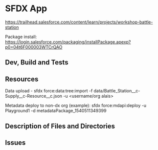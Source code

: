 # SFDX  App
https://trailhead.salesforce.com/content/learn/projects/workshop-battle-station

Package install:
https://login.salesforce.com/packaging/installPackage.apexp?p0=04t6F000003WTCrQAO

## Dev, Build and Tests

## Resources

Data upload - sfdx force:data:tree:import -f data/Battle_Station__c-Supply__c-Resource__c.json -u <username/org alais>

Metadata deploy to non-dx org (example):
sfdx force:mdapi:deploy -u Playground1 -d metadataPackage_1540511349399

## Description of Files and Directories


## Issues

